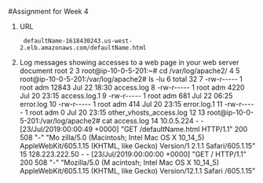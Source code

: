 #Assignment for Week 4

1. URL

		defaultName-1618430243.us-west-2.elb.amazonaws.com/defaultName.html


2. Log messages showing accesses to a web page in your web server document root
  2 
  3     root@ip-10-0-5-201:~# cd /var/log/apache2/
  4 
  5     root@ip-10-0-5-201:/var/log/apache2# ls -lu
  6     total 32
  7     -rw-r----- 1 root adm 12843 Jul 22 18:30 access.log
  8     -rw-r----- 1 root adm  4220 Jul 20 23:15 access.log.1
  9     -rw-r----- 1 root adm   681 Jul 22 06:25 error.log
 10     -rw-r----- 1 root adm   414 Jul 20 23:15 error.log.1
 11     -rw-r----- 1 root adm     0 Jul 20 23:15 other_vhosts_access.log
 12 
 13     root@ip-10-0-5-201:/var/log/apache2# cat access.log
 14     10.0.5.224 - - [23/Jul/2019:00:00:49 +0000] "GET /defaultName.html HTTP/1.1" 200 508 "-" "Mo    zilla/5.0 (Macintosh; Intel Mac OS X 10_14_5) AppleWebKit/605.1.15 (KHTML, like Gecko) Version/1    2.1.1 Safari/605.1.15"
 15     128.223.222.50 - - [23/Jul/2019:00:00:00 +0000] "GET / HTTP/1.1" 200 508 "-" "Mozilla/5.0 (M    acintosh; Intel Mac OS X 10_14_5) AppleWebKit/605.1.15 (KHTML, like Gecko) Version/12.1.1 Safari    /605.1.15"

